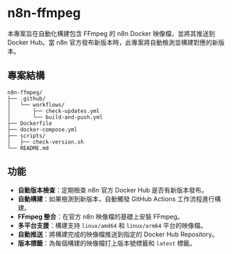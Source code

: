 # n8n-ffmpeg

本專案旨在自動化構建包含 FFmpeg 的 n8n Docker 映像檔，並將其推送到 Docker Hub。當 n8n 官方發布新版本時，此專案將自動檢測並構建對應的新版本。

## 專案結構

```
n8n-ffmpeg/
├── .github/
│   └── workflows/
│       ├── check-updates.yml
│       └── build-and-push.yml
├── Dockerfile
├── docker-compose.yml
├── scripts/
│   ├── check-version.sh
└── README.md
```

## 功能

- **自動版本檢查**：定期檢查 n8n 官方 Docker Hub 是否有新版本發布。
- **自動構建**：如果檢測到新版本，自動觸發 GitHub Actions 工作流程進行構建。
- **FFmpeg 整合**：在官方 n8n 映像檔的基礎上安裝 FFmpeg。
- **多平台支援**：構建支持 `linux/amd64` 和 `linux/arm64` 平台的映像檔。
- **自動推送**：將構建完成的映像檔推送到指定的 Docker Hub Repository。
- **版本標籤**：為每個構建的映像檔打上版本號標籤和 `latest` 標籤。
